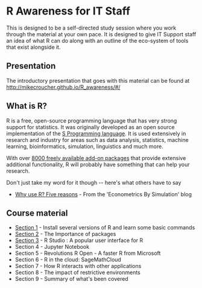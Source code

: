 # R Awareness for IT Staff

This is designed to be a self-directed study session where you work through the material at your own pace.
It is designed to give IT Support staff an idea of what R can do along with an outline of the eco-system of tools that exist alongside it.

## Presentation

The introductory presentation that goes with this material can be found at [http://mikecroucher.github.io/R_awareness/#/ ](http://mikecroucher.github.io/R_awareness/#/)

## What is R?

R is a free, open-source programming language that has very strong support for statistics. It was originally developed as an open source implementation of the [S Programming language](https://en.wikipedia.org/wiki/S_(programming_language)).
It is used extensively in research and industry for areas such as data analysis, statistics, machine learning, bioinformatics, simulation, linguistics and much more.

With over [8000 freely available add-on packages](https://cran.r-project.org/web/packages/) that provide extensive additional functionality, R will probably have something that can help your research.

Don't just take my word for it though -- here's what others have to say

* [Why use R? Five reasons](http://www.econometricsbysimulation.com/2014/03/why-use-r-five-reasons.html) - From the 'Econometrics By Simulation' blog

## Course material

* [Section 1](./Section1.md) - Install several versions of R and learn some basic commands
* [Section 2](./Section2.md) - The Importance of packages
* [Section 3](./Section3.md) - R Studio : A popular user interface for R
* Section 4 - Jupyter Notebook
* Section 5 - Revolutions R Open - A faster R from Microsoft
* Section 6 - R in the cloud: SageMathCloud
* Section 7 - How R interacts with other applications
* Section 8 - The impact of restrictive environments
* Section 9 - Summary of what's been covered

